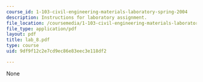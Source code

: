 ```yaml
---
course_id: 1-103-civil-engineering-materials-laboratory-spring-2004
description: Instructions for laboratory assignment.
file_location: /coursemedia/1-103-civil-engineering-materials-laboratory-spring-2004/9df9f12c2e7cd9ec86e83eec3e118df2_lab_8.pdf
file_type: application/pdf
layout: pdf
title: lab_8.pdf
type: course
uid: 9df9f12c2e7cd9ec86e83eec3e118df2

---
```

None